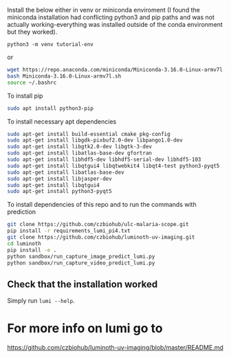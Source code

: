 Install the below either in venv or miniconda enviroment 
(I found the miniconda installation had conflicting python3 and pip paths and was not actually
working-everything was installed outside of the conda environment but they worked).

```
python3 -m venv tutorial-env
```

or 

```bash
wget https://repo.anaconda.com/miniconda/Miniconda-3.16.0-Linux-armv7l.sh
bash Miniconda-3.16.0-Linux-armv7l.sh
source ~/.bashrc
```

To install pip

```bash
sudo apt install python3-pip
```

To install necessary apt dependencies

```bash
sudo apt-get install build-essential cmake pkg-config
sudo apt-get install libgdk-pixbuf2.0-dev libpango1.0-dev
sudo apt-get install libgtk2.0-dev libgtk-3-dev
sudo apt-get install libatlas-base-dev gfortran
sudo apt-get install libhdf5-dev libhdf5-serial-dev libhdf5-103
sudo apt-get install libqtgui4 libqtwebkit4 libqt4-test python3-pyqt5
sudo apt-get install libatlas-base-dev
sudo apt-get install libjasper-dev
sudo apt-get install libqtgui4
sudo apt-get install python3-pyqt5
```

To install dependencies of this repo and to run the commands with prediction
```bash
git clone https://github.com/czbiohub/ulc-malaria-scope.git
pip install -r requirements_lumi_pi4.txt
git clone https://github.com/czbiohub/luminoth-uv-imaging.git
cd luminoth
pip install -e .
python sandbox/run_capture_image_predict_lumi.py
python sandbox/run_capture_video_predict_lumi.py
```

## Check that the installation worked

Simply run `lumi --help`.

# For more info on lumi go to 
https://github.com/czbiohub/luminoth-uv-imaging/blob/master/README.md
